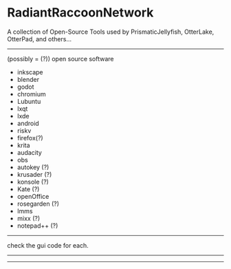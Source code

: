 # RadiantRaccoonNetwork
A collection of Open-Source Tools used by PrismaticJellyfish, OtterLake, OtterPad, and others...
***
(possibly = (?)) open source software 
- inkscape
- blender
- godot
- chromium
- Lubuntu
- lxqt
- lxde
- android
- riskv
- firefox(?)
- krita
- audacity
- obs
- autokey (?)
- krusader (?)
- konsole (?)
- Kate (?)
- openOffice
- rosegarden (?)
- lmms
- mixx (?)
- notepad++ (?)
*** 
check the gui code for each.
***



***
